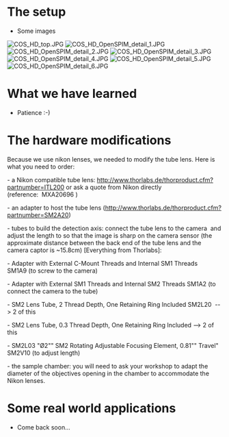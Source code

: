 ---
---
# The setup

  - Some images

![COS\_HD\_top.JPG](COS_HD_top.JPG "COS_HD_top.JPG")
![COS\_HD\_OpenSPIM\_detail\_1.JPG](COS_HD_OpenSPIM_detail_1.JPG
"COS_HD_OpenSPIM_detail_1.JPG")
![COS\_HD\_OpenSPIM\_detail\_2.JPG](COS_HD_OpenSPIM_detail_2.JPG
"COS_HD_OpenSPIM_detail_2.JPG")
![COS\_HD\_OpenSPIM\_detail\_3.JPG](COS_HD_OpenSPIM_detail_3.JPG
"COS_HD_OpenSPIM_detail_3.JPG")
![COS\_HD\_OpenSPIM\_detail\_4.JPG](COS_HD_OpenSPIM_detail_4.JPG
"COS_HD_OpenSPIM_detail_4.JPG")
![COS\_HD\_OpenSPIM\_detail\_5.JPG](COS_HD_OpenSPIM_detail_5.JPG
"COS_HD_OpenSPIM_detail_5.JPG")
![COS\_HD\_OpenSPIM\_detail\_6.JPG](COS_HD_OpenSPIM_detail_6.JPG
"COS_HD_OpenSPIM_detail_6.JPG")

# What we have learned

  - Patience :-)

# The hardware modifications

Because we use nikon lenses, we needed to modify the tube lens. Here is
what you need to order:

\- a Nikon compatible tube
lens: http://www.thorlabs.de/thorproduct.cfm?partnumber=ITL200 or ask a
quote from Nikon directly (reference:  MXA20696 )

\- an adapter to host the tube lens
(http://www.thorlabs.de/thorproduct.cfm?partnumber=SM2A20)

\- tubes to build the detection axis: connect the tube lens to the
camera  and adjust the length to so that the image is sharp on the
camera sensor (the approximate distance between the back end of the tube
lens and the camera captor is \~15.8cm) \[Everything from Thorlabs\]:

\- Adapter with External C-Mount Threads and Internal SM1 Threads
SM1A9 (to screw to the camera)

\- Adapter with External SM1 Threads and Internal SM2 Threads SM1A2 (to
connect the camera to the tube)

\- SM2 Lens Tube, 2 Thread Depth, One Retaining Ring Included
SM2L20  --\> 2 of this

\- SM2 Lens Tube, 0.3 Thread Depth, One Retaining Ring Included --\> 2
of this

\- SM2L03 "Ø2"" SM2 Rotating Adjustable Focusing Element, 0.81"" Travel"
SM2V10 (to adjust length)

\- the sample chamber: you will need to ask your workshop to adapt the
diameter of the objectives opening in the chamber to accommodate the
Nikon lenses.

# Some real world applications

  - Come back soon...
